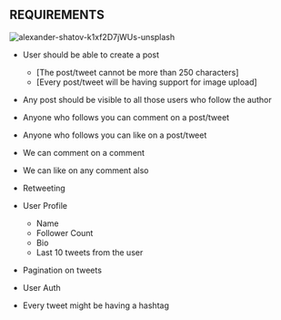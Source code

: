 ## REQUIREMENTS

![alexander-shatov-k1xf2D7jWUs-unsplash](https://github.com/SahooAbhijeet/Twitter-Dev/assets/99554532/322c388a-37f1-4c36-bd19-b4003f27bec2)


- User should be able to create a post
    - [The post/tweet cannot be more than 250 characters]
    - [Every post/tweet will be having support for image upload]

- Any post should be visible to all those users who follow the author
- Anyone who follows you can comment on a post/tweet
- Anyone who follows you can like on a post/tweet
- We can comment on a comment
- We can like on any comment also
- Retweeting

- User Profile
     - Name
     - Follower Count
     - Bio
     - Last 10 tweets from the user


- Pagination on tweets 
- User Auth
- Every tweet might be having a hashtag
